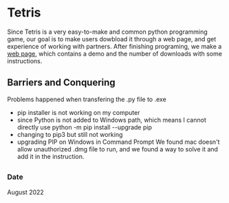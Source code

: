 # Tetris
Since Tetris is a very easy-to-make and common python programming game, our goal is to make users dowbload it through a web page, and get experience of working with partners. 
After finishing programing, we make a [web page](https://github.com/bobhaotian/Tetris/blob/e4cc433a4783a7cb588d072bbc98bd83fd369201/Web_page.md), which contains a demo and the number of downloads with some instructions. 
## Barriers and Conquering
Problems happened when transfering the .py file to .exe 
- pip installer is not working on my computer
- since Python is not added to Windows path, which means I cannot directly use python -m pip install --upgrade pip
- changing to pip3 but still not working
- upgrading PIP on Windows in Command Prompt 
We found mac doesn't allow unauthorized .dmg file to run, and we found a way to solve it and add it in the instruction.
##
### Date
August 2022
